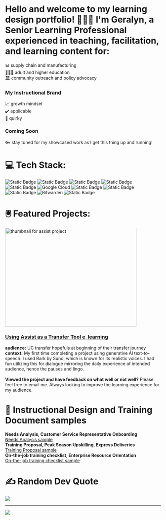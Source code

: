 # Hello and welcome to my learning design portfolio! 💁🏽‍♀️ I'm Geralyn, a Senior Learning Professional experienced in teaching, facilitation, and learning content for:<br/>
📊 supply chain and manufacturing <br/>
👩🏽‍🏫 adult and higher education <br/>
🏛️ community outreach and policy advocacy</br>
### My Instructional Brand<br/>
📈 growth mindset<br/>
✔️ applicable<br/>
💫 quirky <br/>


### Coming Soon<br/>
👓 stay tuned for my showcased work as I get this thing up and running!

# 💻 Tech Stack:
![Static Badge](https://img.shields.io/badge/%E2%98%81%EF%B8%8FOracle_SCM_Cloud-%235b5b5b?style=for-the-badge&logoColor=%235b5b5b&logoSize=auto)
![Static Badge](https://img.shields.io/badge/%F0%9F%92%A1Adobe_Captivate-4169E1?style=for-the-badge&logoColor=4169E1&logoSize=auto) ![Static Badge](https://img.shields.io/badge/%F0%9F%96%87%EF%B8%8FAWS-%231A1A1A?style=for-the-badge&logoColor=%231A1A1A&logoSize=auto)
![Static Badge](https://img.shields.io/badge/%F0%9F%97%83%EF%B8%8FAzure_DevOps-%23073763?style=for-the-badge&logoColor=%23073763&logoSize=auto) ![Static Badge](https://img.shields.io/badge/%F0%9F%93%BD%EF%B8%8F%20DaVinci_Resolve-%23eeeeee?style=for-the-badge&logoColor=%23eeeeee&logoSize=auto) ![Google Cloud](https://img.shields.io/badge/GoogleCloud-%234285F4.svg?style=for-the-badge&logo=google-cloud&logoColor=white) ![Static Badge](https://img.shields.io/badge/%F0%9F%93%BD%EF%B8%8FAdobe_Premiere_Pro-%23d9d2e9?style=for-the-badge&logoColor=%23d9d2e9&logoSize=auto) ![Static Badge](https://img.shields.io/badge/%F0%9F%92%BB%20Microsoft_365-%239fc5e8?style=for-the-badge&logoColor=%239fc5e8&logoSize=auto) ![Static Badge](https://img.shields.io/badge/%F0%9F%8E%A7%20Audacity-%23504cca?style=for-the-badge&logoColor=%23504cca&logoSize=auto)
![Bitwarden](https://img.shields.io/badge/bitwarden-%23175DDC.svg?style=for-the-badge&logo=bitwarden&logoColor=white) ![Static Badge](https://img.shields.io/badge/%F0%9F%92%A1Aritculate_Suite-%23c90076?style=for-the-badge&logoColor=%23c90076&logoSize=auto)

# 🖲️ Featured Projects:<br>
<img width="425" height="319" alt="thumbnail for assist project" src="https://github.com/user-attachments/assets/0fe9fd16-cd7a-457b-8f09-987f8da59428" /> 


### [Using Assist as a Transfer Tool e_learning](https://gee-why-oh-lxd.github.io/Project-Publish/) <br/>
**audience:** UC transfer hopefuls at beginning of their transfer journey<br/>
**context:** My first time completing a project using generative AI text-to-speech. I used Bark by Suno, which is known for its realistic voices. I had fun utilizing this for dialogue mirroring the daily experience of intended audience, hence the pauses and lingo.<br/><br/>
**Viewed the project and have feedback on what well or not well?** Please feel free to email me. Always looking to improve the learning experience for my audience.

# 📄 Instructional Design and Training Document samples <br/>
**Needs Analysis, Customer Service Representative Onboarding** <br/>
[Needs Analysis sample](https://github.com/gee-why-oh-lxd/gee-why-oh-lxd/blob/main/Needs%20Analysis%20Walkthrough.pdf) <br/>
**Training Proposal, Peak Season Upskilling, Express Deliveries** <br/>
[Training Proposal sample](https://github.com/gee-why-oh-lxd/gee-why-oh-lxd/blob/main/Training%20Proposal%20-%20Peak%20Season%20Upskilling.pdf)<br/>
**On-the-job training checklist, Enterprise Resource Orientation** <br/>
[On-the-job training checklist sample](https://github.com/gee-why-oh-lxd/gee-why-oh-lxd/blob/main/On-the-Job%20Training%20Checklist%20.pdf)

# ✍️ Random Dev Quote
![](https://quotes-github-readme.vercel.app/api?type=horizontal&theme=radical)

---
[![](https://visitcount.itsvg.in/api?id=gee-why-oh-lxd&icon=0&color=0)](https://visitcount.itsvg.in)

<!-- Proudly created with GPRM ( https://gprm.itsvg.in ) -->
